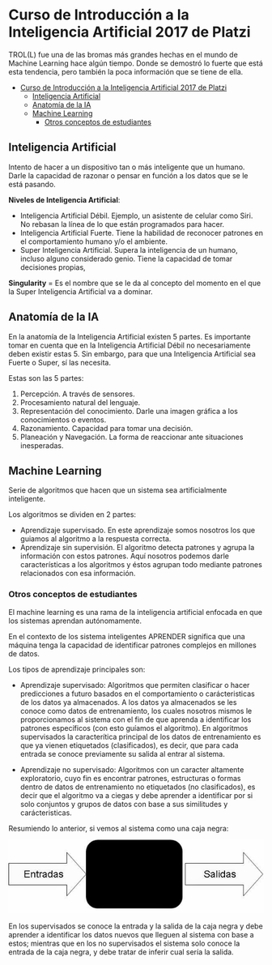 # Curso de Introducción a la Inteligencia Artificial 2017 de Platzi

TROL(L) fue una de las bromas más grandes hechas en el mundo de Machine Learning hace algún tiempo. Donde se demostró lo fuerte que está esta tendencia, pero también la poca información que se tiene de ella.

- [Curso de Introducción a la Inteligencia Artificial 2017 de Platzi](#curso-de-introducci%C3%B3n-a-la-inteligencia-artificial-2017-de-platzi)
  - [Inteligencia Artificial](#inteligencia-artificial)
  - [Anatomía de la IA](#anatom%C3%ADa-de-la-ia)
  - [Machine Learning](#machine-learning)
    - [Otros conceptos de estudiantes](#otros-conceptos-de-estudiantes)

## Inteligencia Artificial

Intento de hacer a un dispositivo tan o más inteligente que un humano. Darle la capacidad de razonar o pensar en función a los datos que se le está pasando.

**Niveles de Inteligencia Artificial**:

- Inteligencia Artificial Débil. Ejemplo, un asistente de celular como Siri. No rebasan la línea de lo que están programados para hacer.
- Inteligencia Artificial Fuerte. Tiene la habilidad de reconocer patrones en el comportamiento humano y/o el ambiente.
- Super Inteligencia Artificial. Supera la inteligencia de un humano, incluso alguno considerado genio. Tiene la capacidad de tomar decisiones propias,

**Singularity** = Es el nombre que se le da al concepto del momento en el que la Super Inteligencia Artificial va a dominar.

## Anatomía de la IA

En la anatomía de la Inteligencia Artificial existen 5 partes. Es importante tomar en cuenta que en la Inteligencia Artificial Débil no necesariamente deben existir estas 5. Sin embargo, para que una Inteligencia Artificial sea Fuerte o Super, sí las necesita.

Estas son las 5 partes:

1. Percepción. A través de sensores.
2. Procesamiento natural del lenguaje.
3. Representación del conocimiento. Darle una imagen gráfica a los conocimientos o eventos.
4. Razonamiento. Capacidad para tomar una decisión.
5. Planeación y Navegación. La forma de reaccionar ante situaciones inesperadas.

## Machine Learning

Serie de algoritmos que hacen que un sistema sea artificialmente inteligente.

Los algoritmos se dividen en 2 partes:

- Aprendizaje supervisado. En este aprendizaje somos nosotros los que guiamos al algoritmo a la respuesta correcta.
- Aprendizaje sin supervisión. El algoritmo detecta patrones y agrupa la información con estos patrones. Aquí nosotros podemos darle características a los algoritmos y éstos agrupan todo mediante patrones relacionados con esa información.

### Otros conceptos de estudiantes

El machine learning es una rama de la inteligencia artificial enfocada en que los sistemas aprendan autónomamente.

En el contexto de los sistema inteligentes APRENDER significa que una máquina tenga la capacidad de identificar patrones complejos en millones de datos.

Los tipos de aprendizaje principales son:

- Aprendizaje supervisado: Algoritmos que permiten clasificar o hacer predicciones a futuro basados en el comportamiento o carácteristicas de los datos ya almacenados. A los datos ya almacenados se les conoce como datos de entrenamiento, los cuales nosotros mismos le proporcionamos al sistema con el fin de que aprenda a identificar los patrones específicos (con esto guíamos el algoritmo). En algoritmos supervisados la caracterítica principal de los datos de entrenamiento es que ya vienen etiquetados (clasificados), es decir, que para cada entrada se conoce previamente su salida al entrar al sistema.

- Aprendizaje no supervisado: Algoritmos con un caracter altamente exploratorio, cuyo fin es encontrar patrones, estructuras o formas dentro de datos de entrenamiento no etiquetados (no clasificados), es decir que el algoritmo va a ciegas y debe aprender a identificar por si solo conjuntos y grupos de datos con base a sus similitudes y carácteristicas.

Resumiendo lo anterior, si vemos al sistema como una caja negra:

![Caja Negra](assets/cajanegra.jpg)

En los supervisados se conoce la entrada y la salida de la caja negra y debe aprender a identificar los datos nuevos que lleguen al sistema con base a estos; mientras que en los no supervisados el sistema solo conoce la entrada de la caja negra, y debe tratar de inferir cual sería la salida.